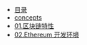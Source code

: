- [目录](../catalog.md)
- [concepts](../bc/concepts.md)
- [01.区块链特性](../bc/01.区块链特性.md)
- [02.Ethereum 开发环境](../bc/02.Ethereum开发环境.md)

